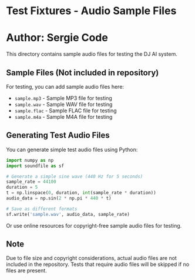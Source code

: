 # Test Fixtures - Audio Sample Files
# Author: Sergie Code

This directory contains sample audio files for testing the DJ AI system.

## Sample Files (Not included in repository)

For testing, you can add sample audio files here:

- `sample.mp3` - Sample MP3 file for testing
- `sample.wav` - Sample WAV file for testing
- `sample.flac` - Sample FLAC file for testing
- `sample.m4a` - Sample M4A file for testing

## Generating Test Audio Files

You can generate simple test audio files using Python:

```python
import numpy as np
import soundfile as sf

# Generate a simple sine wave (440 Hz for 5 seconds)
sample_rate = 44100
duration = 5
t = np.linspace(0, duration, int(sample_rate * duration))
audio_data = np.sin(2 * np.pi * 440 * t)

# Save as different formats
sf.write('sample.wav', audio_data, sample_rate)
```

Or use online resources for copyright-free sample audio files for testing.

## Note

Due to file size and copyright considerations, actual audio files are not included in the repository. Tests that require audio files will be skipped if no files are present.
